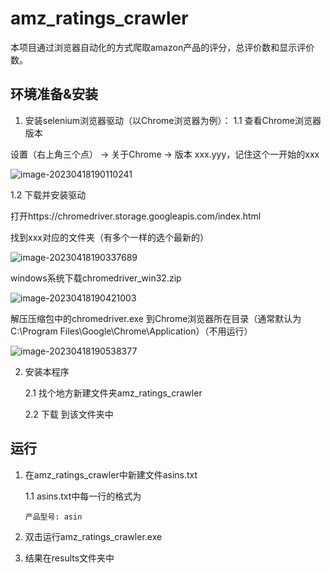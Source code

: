 # amz_ratings_crawler

本项目通过浏览器自动化的方式爬取amazon产品的评分，总评价数和显示评价数。

## 环境准备&安装

1. 安装selenium浏览器驱动（以Chrome浏览器为例）：
  1.1 查看Chrome浏览器版本

  设置（右上角三个点） -> 关于Chrome -> 版本 xxx.yyy，记住这个一开始的xxx

  ![image-20230418190110241](H:\_Latest\Projects\amz_ratings_crawler\README.assets\image-20230418190110241.png)

  1.2 下载并安装驱动

  打开https://chromedriver.storage.googleapis.com/index.html

  找到xxx对应的文件夹（有多个一样的选个最新的）

  ![image-20230418190337689](H:\_Latest\Projects\amz_ratings_crawler\README.assets\image-20230418190337689.png)

  windows系统下载chromedriver_win32.zip

  ![image-20230418190421003](H:\_Latest\Projects\amz_ratings_crawler\README.assets\image-20230418190421003.png)

  解压压缩包中的chromedriver.exe 到Chrome浏览器所在目录（通常默认为C:\Program Files\Google\Chrome\Application）（不用运行）

  ![image-20230418190538377](H:\_Latest\Projects\amz_ratings_crawler\README.assets\image-20230418190538377.png)

2. 安装本程序

   2.1 找个地方新建文件夹amz_ratings_crawler

   2.2 下载 到该文件夹中



## 运行

1. 在amz_ratings_crawler中新建文件asins.txt

   1.1 asins.txt中每一行的格式为

   ```
   产品型号: asin
   ```

2. 双击运行amz_ratings_crawler.exe
3. 结果在results文件夹中

